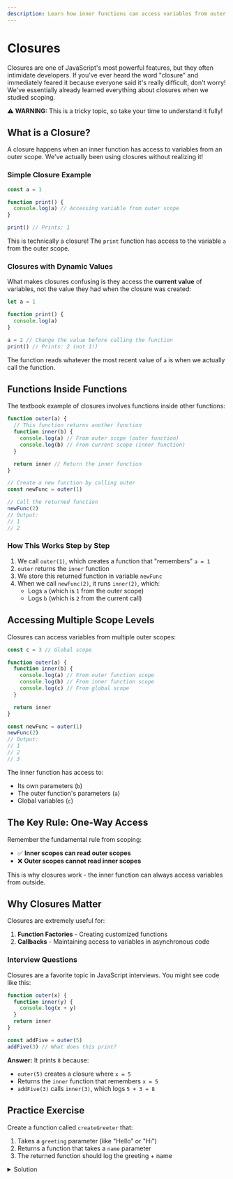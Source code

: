 ```yaml
---
description: Learn how inner functions can access variables from outer scopes, even after the outer function has finished executing.
---
```


# Closures

Closures are one of JavaScript's most powerful features, but they often intimidate developers. If you've ever heard the word "closure" and immediately feared it because everyone said it's really difficult, don't worry! We've essentially already learned everything about closures when we studied scoping.

⚠️ **WARNING:** This is a tricky topic, so take your time to understand it fully!

## What is a Closure?

A closure happens when an inner function has access to variables from an outer scope. We've actually been using closures without realizing it!

### Simple Closure Example

```javascript
const a = 1

function print() {
  console.log(a) // Accessing variable from outer scope
}

print() // Prints: 1
```

This is technically a closure! The `print` function has access to the variable `a` from the outer scope.

### Closures with Dynamic Values

What makes closures confusing is they access the **current value** of variables, not the value they had when the closure was created:

```javascript
let a = 1

function print() {
  console.log(a)
}

a = 2 // Change the value before calling the function
print() // Prints: 2 (not 1!)
```

The function reads whatever the most recent value of `a` is when we actually call the function.

## Functions Inside Functions

The textbook example of closures involves functions inside other functions:

```javascript
function outer(a) {
  // This function returns another function
  function inner(b) {
    console.log(a) // From outer scope (outer function)
    console.log(b) // From current scope (inner function)
  }

  return inner // Return the inner function
}

// Create a new function by calling outer
const newFunc = outer(1)

// Call the returned function
newFunc(2)
// Output:
// 1
// 2
```

### How This Works Step by Step

1. We call `outer(1)`, which creates a function that "remembers" `a = 1`
2. `outer` returns the `inner` function
3. We store this returned function in variable `newFunc`
4. When we call `newFunc(2)`, it runs `inner(2)`, which:
   - Logs `a` (which is `1` from the outer scope)
   - Logs `b` (which is `2` from the current call)

## Accessing Multiple Scope Levels

Closures can access variables from multiple outer scopes:

```javascript
const c = 3 // Global scope

function outer(a) {
  function inner(b) {
    console.log(a) // From outer function scope
    console.log(b) // From inner function scope
    console.log(c) // From global scope
  }

  return inner
}

const newFunc = outer(1)
newFunc(2)
// Output:
// 1
// 2
// 3
```

The inner function has access to:

- Its own parameters (`b`)
- The outer function's parameters (`a`)
- Global variables (`c`)

## The Key Rule: One-Way Access

Remember the fundamental rule from scoping:

- ✅ **Inner scopes can read outer scopes**
- ❌ **Outer scopes cannot read inner scopes**

This is why closures work - the inner function can always access variables from outside.

## Why Closures Matter

Closures are extremely useful for:

1. **Function Factories** - Creating customized functions
2. **Callbacks** - Maintaining access to variables in asynchronous code

### Interview Questions

Closures are a favorite topic in JavaScript interviews. You might see code like this:

```javascript
function outer(x) {
  function inner(y) {
    console.log(x + y)
  }
  return inner
}

const addFive = outer(5)
addFive(3) // What does this print?
```

**Answer:** It prints `8` because:

- `outer(5)` creates a closure where `x = 5`
- Returns the `inner` function that remembers `x = 5`
- `addFive(3)` calls `inner(3)`, which logs `5 + 3 = 8`

## Practice Exercise

Create a function called `createGreeter` that:

1. Takes a `greeting` parameter (like "Hello" or "Hi")
2. Returns a function that takes a `name` parameter
3. The returned function should log the greeting + name

<details>
<summary>Solution</summary>

```javascript
function createGreeter(greeting) {
  return (name) => {
    console.log(greeting + " " + name)
  }
}

const sayHello = createGreeter("Hello")
const sayHi = createGreeter("Hi")

sayHello("Kyle") // "Hello Kyle"
sayHi("Sarah") // "Hi Sarah"
```

</details>
